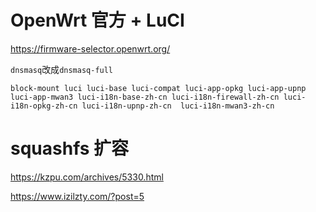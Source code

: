 # OpenWrt 官方 + LuCI
https://firmware-selector.openwrt.org/

`dnsmasq`改成`dnsmasq-full`

```
block-mount luci luci-base luci-compat luci-app-opkg luci-app-upnp luci-app-mwan3 luci-i18n-base-zh-cn luci-i18n-firewall-zh-cn luci-i18n-opkg-zh-cn luci-i18n-upnp-zh-cn  luci-i18n-mwan3-zh-cn
```

# squashfs 扩容
https://kzpu.com/archives/5330.html

https://www.izilzty.com/?post=5
